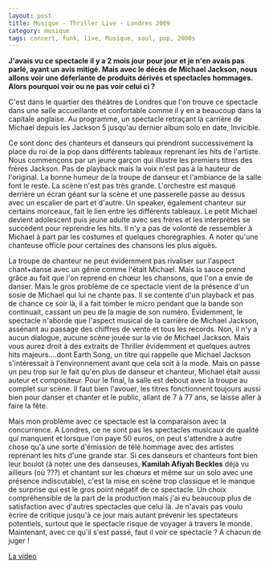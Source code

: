 ```yaml
---
layout: post
title: Musique - Thriller Live - Londres 2009
category: musique
tags: concert, funk, live, Musique, soul, pop, 2000s
---
```


**J'avais vu ce spectacle il y a 2 mois jour pour jour et je n'en avais pas parlé, ayant un avis mitigé. Mais avec le décès de Michael Jackson, nous allons voir une déferlante de produits dérivés et spectacles hommages. Alors pourquoi voir ou ne pas voir celui ci ?**


C'est dans le quartier des théâtres de Londres que l'on trouve ce spectacle dans une salle accueillante et confortable comme il y en a beaucoup dans la capitale anglaise. Au programme, un spectacle retraçant la carrière de Michael depuis les Jackson 5 jusqu'au dernier album solo en date, Invicible.

Ce sont donc des chanteurs et danseurs qui prendront successivement la place du roi de la pop dans différents tableaux reprenant les hits de l'artiste. Nous commençons par un jeune garçon qui illustre les premiers titres des frères Jackson. Pas de playback mais la voix n'est pas à la hauteur de l'original. La bonne humeur de la troupe de danseur et l'ambiance de la salle font le reste. La scène n'est pas très grande. L'orchestre est masqué derrière un écran géant sur la scène et une passerelle passe au dessus avec un escalier de part et d'autre. Un speaker, également chanteur sur certains morceaux, fait le lien entre les différents tableaux. Le petit Michael devient adolescent puis jeune adulte avec ses frères et les interprètes se succèdent pour reprendre les hits. Il n'y a pas de volonté de ressembler à Michael à part par les costumes et quelques chorégraphies. A noter qu'une chanteuse officie pour certaines des chansons les plus aiguës.

La troupe de chanteur ne peut évidemment pas rivaliser sur l'aspect chant+danse avec un génie comme l'était Michael. Mais la sauce prend grâce au fait que l'on reprend en chœur les chansons, que l'on a envie de danser. Mais le gros problème de ce spectacle vient de la présence d'un sosie de Michael qui lui ne chante pas. Il se contente d'un playback et pas de chance ce soir là, il a fait tomber le micro pendant que la bande son continuait, cassant un peu de la magie de son numéro. Évidemment, le spectacle n'aborde que l'aspect musical de la carrière de Michael Jackson, assénant au passage des chiffres de vente et tous les records. Non, il n'y a aucun dialogue, aucune scène jouée sur la vie de Michael Jackson. Mais vous aurez droit à des extraits de Thriller évidemment et quelques autres hits majeurs....dont Earth Song, un titre qui rappelle que Michael Jackson s'intéressait à l'environnement avant que cela soit à la mode. Mais on passe un peu trop sur le fait qu'en plus de danseur et chanteur, Michael était aussi auteur et compositeur. Pour le final, la salle est debout avec la troupe au complet sur scène. Il faut bien l'avouer, les titres fonctionnent toujours aussi bien pour danser et chanter et le public, allant de 7 à 77 ans, se laisse aller à faire la fête.

Mais mon problème avec ce spectacle est la comparaison avec la concurrence. A Londres, ce ne sont pas les spectacles musicaux de qualité qui manquent et lorsque l'on paye 50 euros, on peut s'attendre à autre chose qu'à une sorte d'émission de télé hommage avec des artistes reprenant les hits d'une grande star. Si ces danseurs et chanteurs font bien leur boulot (à noter une des danseuses, **Kamilah Afiyah Beckles** déjà vu ailleurs (où ???) et chantant sur les chœurs et même sur un solo avec une présence indiscutable), c'est la mise en scène trop classique et le manque de surprise qui est le gros point négatif de ce spectacle. Un choix compréhensible de la part de la production mais j'ai eu beaucoup plus de satisfaction avec d'autres spectacles que celui là. Je n'avais pas voulu écrire de critique jusqu'à ce jour mais autant prévenir les spectateurs potentiels, surtout que le spectacle risque de voyager à travers le monde. Maintenant, avec ce qu'il s'est passé, faut il voir ce spectacle ? A chacun de juger !

[La video](https://www.youtube.com/watch?v=GpmCIuFnMM4)
